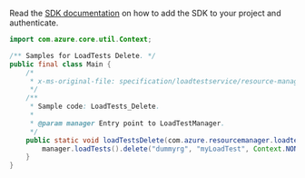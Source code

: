 Read the [SDK documentation](https://github.com/Azure/azure-sdk-for-java/blob/azure-resourcemanager-loadtestservice_1.0.0-beta.1/sdk/loadtestservice/azure-resourcemanager-loadtestservice/README.md) on how to add the SDK to your project and authenticate.

```java
import com.azure.core.util.Context;

/** Samples for LoadTests Delete. */
public final class Main {
    /*
     * x-ms-original-file: specification/loadtestservice/resource-manager/Microsoft.LoadTestService/preview/2021-12-01-preview/examples/LoadTests_Delete.json
     */
    /**
     * Sample code: LoadTests_Delete.
     *
     * @param manager Entry point to LoadTestManager.
     */
    public static void loadTestsDelete(com.azure.resourcemanager.loadtestservice.LoadTestManager manager) {
        manager.loadTests().delete("dummyrg", "myLoadTest", Context.NONE);
    }
}
```
